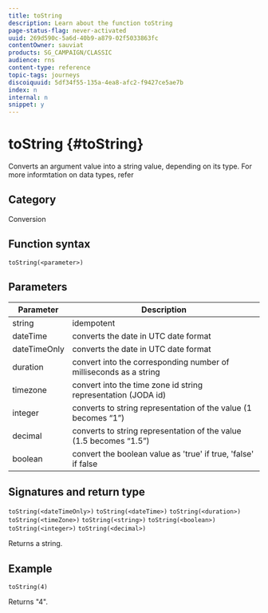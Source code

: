 ```yaml
---
title: toString
description: Learn about the function toString
page-status-flag: never-activated
uuid: 269d590c-5a6d-40b9-a879-02f5033863fc
contentOwner: sauviat
products: SG_CAMPAIGN/CLASSIC
audience: rns
content-type: reference
topic-tags: journeys
discoiquuid: 5df34f55-135a-4ea8-afc2-f9427ce5ae7b
index: n
internal: n
snippet: y
---
```


# toString {#toString}

Converts an argument value into a string value, depending on its type. For more informtation on data types, refer

## Category

Conversion

## Function syntax

`toString(<parameter>)`

## Parameters

|Parameter|Description|
|--- |--- |
|string|idempotent|
|dateTime|converts the date in UTC date format|
|dateTimeOnly|converts the date in UTC date format|
|duration|convert into the corresponding number of milliseconds as a string|
|timezone|convert into the time zone id string representation (JODA id)|
|integer|converts to string representation of the value (1 becomes “1”)|
|decimal|converts to string representation of the value (1.5 becomes “1.5”)|
|boolean|convert the boolean value as 'true' if true, 'false' if false|

## Signatures and return type

`toString(<dateTimeOnly>)`
`toString(<dateTime>)`
`toString(<duration>)`
`toString(<timeZone>)`
`toString(<string>)`
`toString(<boolean>)`
`toString(<integer>)`
`toString(<decimal>)`

Returns a string.

## Example

`toString(4)`

Returns "4".
